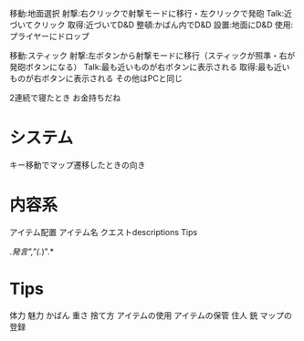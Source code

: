 
移動:地面選択
射撃:右クリックで射撃モードに移行・左クリックで発砲
Talk:近づいてクリック
取得:近づいてD&D
整頓:かばん内でD&D
設置:地面にD&D
使用:プライヤーにドロップ

移動:スティック
射撃:左ボタンから射撃モードに移行（スティックが照準・右が発砲ボタンになる）
Talk:最も近いものが右ボタンに表示される
取得:最も近いものが右ボタンに表示される
その他はPCと同じ

2連続で寝たとき
お金持ちだね

# システム
キー移動でマップ遷移したときの向き

# 内容系
アイテム配置
アイテム名
クエストdescriptions
Tips


.*発言","(.*)".*

# Tips
体力
魅力
かばん 重さ 捨て方
アイテムの使用
アイテムの保管
住人
銃
マップの登録
